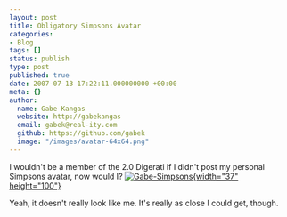 ```yaml
---
layout: post
title: Obligatory Simpsons Avatar
categories:
- Blog
tags: []
status: publish
type: post
published: true
date: 2007-07-13 17:22:11.000000000 +00:00
meta: {}
author:
  name: Gabe Kangas
  website: http://gabekangas
  email: gabek@real-ity.com
  github: https://github.com/gabek
  image: "/images/avatar-64x64.png"
---
```

I wouldn\'t be a member of the 2.0 Digerati if I didn\'t post my personal Simpsons avatar, now would I?  [![Gabe-Simpsons](http://www.real-ity.com/blog/wp-content/uploads/2007/07/gabe-simpsons-tm.jpg){width="37" height="100"}](http://www.real-ity.com/blog/wp-content/uploads/2007/07/gabe-simpsons.png)

Yeah, it doesn\'t really look like me. It\'s really as close I could get, though.
